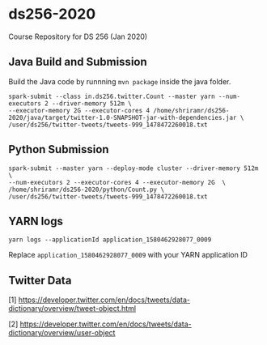 # ds256-2020
Course Repository for DS 256 (Jan 2020)

## Java Build and Submission

Build the Java code by runnning ```mvn package``` inside the java folder.
 
```
spark-submit --class in.ds256.twitter.Count --master yarn --num-executors 2 --driver-memory 512m \
--executor-memory 2G --executor-cores 4 /home/shriramr/ds256-2020/java/target/twitter-1.0-SNAPSHOT-jar-with-dependencies.jar \
/user/ds256/twitter-tweets/tweets-999_1478472260018.txt
```

## Python Submission

```
spark-submit --master yarn --deploy-mode cluster --driver-memory 512m \
--num-executors 2 --executor-cores 4 --executor-memory 2G  \
/home/shriramr/ds256-2020/python/Count.py \
/user/ds256/twitter-tweets/tweets-999_1478472260018.txt
```

## YARN logs

```
yarn logs --applicationId application_1580462928077_0009
```
Replace ```application_1580462928077_0009``` with your YARN application ID

## Twitter Data

[1] https://developer.twitter.com/en/docs/tweets/data-dictionary/overview/tweet-object.html

[2] https://developer.twitter.com/en/docs/tweets/data-dictionary/overview/user-object




